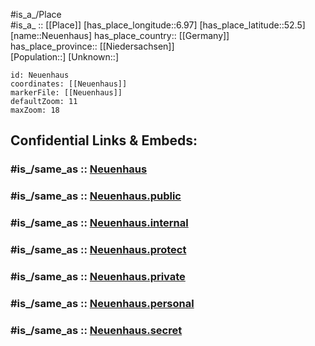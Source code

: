 ﻿---
confidential: public
isDeleted: false
location:
- 52.5
- 6.97
mapmarker: city
mapzoom:
- 7
- 12
SpocWebEntityId: 32810
tags:
- geo/City
type: City
---

#is_a_/Place  
#is_a_ :: [[Place]] 
[has_place_longitude::6.97] 
[has_place_latitude::52.5] 
[name::Neuenhaus] 
has_place_country:: [[Germany]]  
has_place_province:: [[Niedersachsen]]  
[Population::] 
[Unknown::] 


```leaflet
id: Neuenhaus
coordinates: [[Neuenhaus]] 
markerFile: [[Neuenhaus]] 
defaultZoom: 11 
maxZoom: 18
```


## Confidential Links & Embeds: 

### #is_/same_as :: [Neuenhaus](/_Standards/Earth/Continent/Europe/Europe~Central/Germany/Germany~West/Niedersachsen/counties~Niedersachsen/Grafschaft_Bentheim/cities~Bentheim/Neuenhaus.md) 

### #is_/same_as :: [Neuenhaus.public](/_public/Earth/Continent/Europe/Europe~Central/Germany/Germany~West/Niedersachsen/counties~Niedersachsen/Grafschaft_Bentheim/cities~Bentheim/Neuenhaus.public.md) 

### #is_/same_as :: [Neuenhaus.internal](/_internal/Earth/Continent/Europe/Europe~Central/Germany/Germany~West/Niedersachsen/counties~Niedersachsen/Grafschaft_Bentheim/cities~Bentheim/Neuenhaus.internal.md) 

### #is_/same_as :: [Neuenhaus.protect](/_protect/Earth/Continent/Europe/Europe~Central/Germany/Germany~West/Niedersachsen/counties~Niedersachsen/Grafschaft_Bentheim/cities~Bentheim/Neuenhaus.protect.md) 

### #is_/same_as :: [Neuenhaus.private](/_private/Earth/Continent/Europe/Europe~Central/Germany/Germany~West/Niedersachsen/counties~Niedersachsen/Grafschaft_Bentheim/cities~Bentheim/Neuenhaus.private.md) 

### #is_/same_as :: [Neuenhaus.personal](/_personal/Earth/Continent/Europe/Europe~Central/Germany/Germany~West/Niedersachsen/counties~Niedersachsen/Grafschaft_Bentheim/cities~Bentheim/Neuenhaus.personal.md) 

### #is_/same_as :: [Neuenhaus.secret](/_secret/Earth/Continent/Europe/Europe~Central/Germany/Germany~West/Niedersachsen/counties~Niedersachsen/Grafschaft_Bentheim/cities~Bentheim/Neuenhaus.secret.md)

